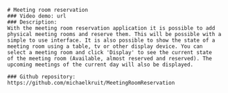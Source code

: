     # Meeting room reservation
    ### Video demo: url
    ### Description: 
    With the meeting room reservation application it is possible to add 
    physical meeting rooms and reserve them. This will be possible with a 
    simple to use interface. It is also possible to show the state of a
    meeting room using a table, tv or other display device. You can 
    select a meeting room and click 'Display' to see the current state
    of the meeting room (Available, almost reserved and reserved). The 
    upcoming meetings of the current day will also be displayed.

    ### Github repository: https://github.com/michaelkruit/MeetingRoomReservation
